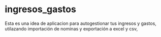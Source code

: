 # ingresos_gastos
Esta es una idea de aplicacion para autogestionar tus ingresos y gastos, utilazando importación de nominas y exportación a excel y csv, 

